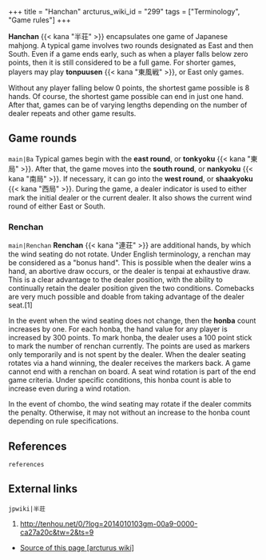 +++
title = "Hanchan"
arcturus_wiki_id = "299"
tags = ["Terminology", "Game rules"]
+++

**Hanchan** {{< kana "半荘" >}} encapsulates one game of Japanese mahjong. A typical game involves two rounds designated as East and then South. Even if a game ends early, such as when a player falls below zero points, then it is still considered to be a full game. For shorter games, players may play **tonpuusen** {{< kana "東風戦" >}}, or East only games.

Without any player falling below 0 points, the shortest game possible is 8 hands. Of course, the shortest game possible can end in just one hand. After that, games can be of varying lengths depending on the number of dealer repeats and other game results.

## Game rounds

```main|Ba```
Typical games begin with the **east round**, or **tonkyoku** {{< kana "東局" >}}. After that, the game moves into the **south round**, or **nankyoku** {{< kana "南局" >}}. If necessary, it can go into the **west round**, or **shaakyoku** {{< kana "西局" >}}. During the game, a dealer indicator is used to either mark the initial dealer or the current dealer. It also shows the current wind round of either East or South.

### Renchan

```main|Renchan```
**Renchan** {{< kana "連荘" >}} are additional hands, by which the wind seating do not rotate. Under English terminology, a renchan may be considered as a "bonus hand". This is possible when the dealer wins a hand, an abortive draw occurs, or the dealer is tenpai at exhaustive draw. This is a clear advantage to the dealer position, with the ability to continually retain the dealer position given the two conditions. Comebacks are very much possible and doable from taking advantage of the dealer seat.\[1\]

In the event when the wind seating does not change, then the **honba** count increases by one. For each honba, the hand value for any player is increased by 300 points. To mark honba, the dealer uses a 100 point stick to mark the number of renchan currently. The points are used as markers only temporarily and is not spent by the dealer. When the dealer seating rotates via a hand winning, the dealer receives the markers back. A game cannot end with a renchan on board. A seat wind rotation is part of the end game criteria. Under specific conditions, this honba count is able to increase even during a wind rotation.

In the event of chombo, the wind seating may rotate if the dealer commits the penalty. Otherwise, it may not without an increase to the honba count depending on rule specifications.

## References

```references```

## External links

```jpwiki|半荘```

1.  <http://tenhou.net/0/?log=2014010103gm-00a9-0000-ca27a20c&tw=2&ts=9>
- [Source of this page [arcturus wiki]](http://arcturus.su/wiki/Hanchan)